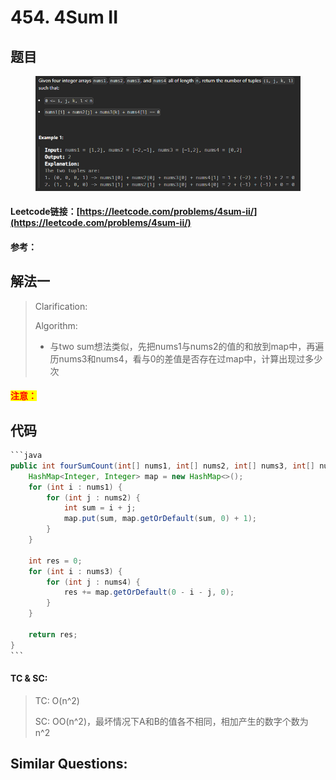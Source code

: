 # 454. 4Sum II

## 题目

<figure><img src="../../.gitbook/assets/image (3) (1) (1) (1) (1) (1) (1) (1).png" alt=""><figcaption></figcaption></figure>

#### Leetcode链接：[https://leetcode.com/problems/4sum-ii/](https://leetcode.com/problems/4sum-ii/)

#### 参考：

## 解法一

> Clarification:&#x20;
>
> Algorithm:&#x20;
>
> * 与two sum想法类似，先把nums1与nums2的值的和放到map中，再遍历nums3和nums4，看与0的差值是否存在过map中，计算出现过多少次

#### <mark style="color:red;">注意：</mark>

## 代码

````java
```java
public int fourSumCount(int[] nums1, int[] nums2, int[] nums3, int[] nums4) {
    HashMap<Integer, Integer> map = new HashMap<>();
    for (int i : nums1) {
        for (int j : nums2) {
            int sum = i + j;
            map.put(sum, map.getOrDefault(sum, 0) + 1);
        }
    }

    int res = 0;
    for (int i : nums3) {
        for (int j : nums4) {
            res += map.getOrDefault(0 - i - j, 0);
        }
    }

    return res;
}
```
````

#### TC & SC:&#x20;

> TC: O(n^2)
>
> SC: OO(n^2)，最坏情况下A和B的值各不相同，相加产生的数字个数为 n^2

## **Similar Questions:**&#x20;
